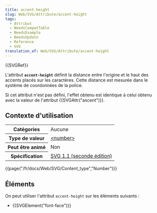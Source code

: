 ```yaml
---
title: accent-height
slug: Web/SVG/Attribute/accent-height
tags:
  - Attribut
  - NeedsCompatTable
  - NeedsExample
  - NeedsUpdate
  - Reference
  - SVG
translation_of: Web/SVG/Attribute/accent-height
---
```

{{SVGRef}}

L'attribut **`accent-height`** définit la distance entre l'origine et le haut des accents placés sur les caractères. Cette distance est mesurée dans le système de coordonnées de la police.

Si cet attribut n'est pas défini, l'effet obtenu est identique à celui obtenu avec la valeur de l'attribut {{SVGAttr("ascent")}}.

## Contexte d'utilisation

<table class="standard-table">
  <tbody>
    <tr>
      <th scope="row">Catégories</th>
      <td>Aucune</td>
    </tr>
    <tr>
      <th scope="row">Type de valeur</th>
      <td>
        <a
          href="/fr/docs/Web/SVG/Content_type#Length"
          title="https://developer.mozilla.org/en/SVG/Content_type#Number"
          >&#x3C;number></a
        >
      </td>
    </tr>
    <tr>
      <th scope="row">Peut être animé</th>
      <td>Non</td>
    </tr>
    <tr>
      <th scope="row">Spécification</th>
      <td>
        <a
          href="https://www.w3.org/TR/SVG/fonts.html#FontFaceElementAccentHeightAttribute"
          >SVG 1.1 (seconde édition)</a
        >
      </td>
    </tr>
  </tbody>
</table>

{{page("/fr/docs/Web/SVG/Content_type","Number")}}

## Éléments

On peut utiliser l'attribut `accent-height` sur les éléments suivants :

- {{SVGElement("font-face")}}
